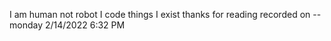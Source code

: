 I am human 
not robot
I code things
I exist
thanks for reading
recorded on --monday 2/14/2022 6:32 PM
